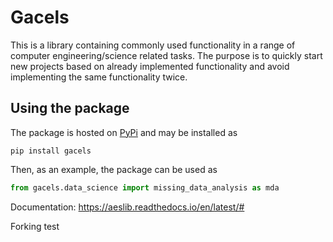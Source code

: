 # Gacels

This is a library containing commonly used functionality in a range of computer engineering/science related tasks. The purpose is to quickly start new projects based on already implemented functionality and avoid implementing the same functionality twice. 

## Using the package
The package is hosted on [PyPi](https://pypi.org/project/aestene-lib/) and may be installed as
```
pip install gacels
```

Then, as an example, the package can be used as
```python
from gacels.data_science import missing_data_analysis as mda
```

Documentation: https://aeslib.readthedocs.io/en/latest/#

Forking test

